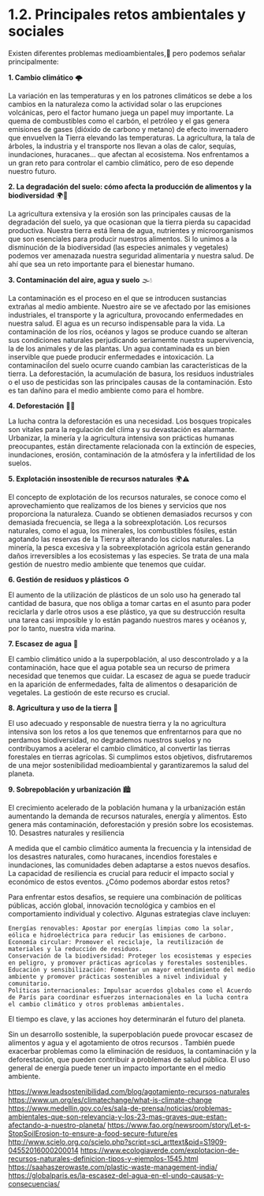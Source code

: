 # 1.2. Principales retos ambientales y sociales

Existen diferentes problemas medioambientales,🌱 pero podemos señalar principalmente:


**1. Cambio climático** 🌩️

La variación en las temperaturas y en los patrones climáticos se debe a los cambios en la naturaleza como la actividad solar o las erupciones volcánicas, pero el factor humano juega un papel muy importante. La quema de combustibles como el carbón, el petróleo y el gas genera emisiones de gases (dióxido de carbono y metano) de efecto invernadero que envuelven la Tierra elevando las temperaturas. La agricultura, la tala de árboles, la industria y el transporte nos llevan a olas de calor, sequías, inundaciones, huracanes... que afectan al ecosistema. Nos enfrentamos a un gran reto para controlar el cambio climático, pero de eso depende nuestro futuro. 



**2. La degradación del suelo: cómo afecta la producción de alimentos y la biodiversidad** 🌍🌱

La agricultura extensiva y la erosión son las principales causas de la degradación del suelo, ya que ocasionan que la tierra pierda su capacidad productiva. Nuestra tierra está llena de agua, nutrientes y microorganismos que son esenciales para producir nuestros alimentos. Si lo unimos a la disminución de la biodiversidad (las especies animales y vegetales) podemos ver amenazada nuestra seguridad alimentaria y nuestra salud. De ahí que sea un reto importante para el bienestar humano.



**3. Contaminación del aire, agua y suelo** 🌫️💧

La contaminación es el proceso en el que se introducen sustancias extrañas al medio ambiente. Nuestro aire se ve afectado por las emisiones industriales, el transporte y la agricultura, provocando enfermedades en nuestra salud. 
El agua es un recurso indispensable para la vida. La contaminación de los ríos, océanos y lagos se produce cuando se alteran sus condiciones naturales perjudicando seriamemte nuestra supervivencia, la de los animales y de las plantas. Un agua contaminada es un bien inservible que puede producir enfermedades e intoxicación.
La contaminaciĺon del suelo ocurre cuando cambian las características de la tierra. La deforestación, la acumulación de basura, los residuos industriales o el uso de pesticidas son las principales causas de la contaminación. Esto es tan dañino para el medio ambiente como para el hombre.


**4. Deforestación** 🌳❌

La lucha contra la deforestación es una necesidad. Los bosques tropicales son vitales para la regulación del clima y su devastación es alarmante. Urbanizar, la minería y la agricultura intensiva son prácticas humanas preocupantes, están directamente relacionada con la extinción de especies, inundaciones, erosión, contaminación de la atmósfera y la infertilidad de los suelos. 


**5. Explotación insostenible de recursos naturales** 🌍⚠️

El concepto de explotación de los recursos naturales, se conoce como el aprovechamiento que realizamos de los bienes y servicios que nos proporciona la naturaleza. Cuando se obtienen demasiados recursos y con demasiada frecuencia, se llega a la sobreexplotación. Los recursos naturales, como el agua, los minerales, los combustibles fósiles, están agotando las reservas de la Tierra y alterando los ciclos naturales. La minería, la pesca excesiva y la sobreexplotación agrícola están generando daños irreversibles a los ecosistemas y las especies. Se trata de una mala gestión de nuestro medio ambiente que tenemos que cuidar.


**6. Gestión de residuos y plásticos** ♻️

El aumento de la utilización de plásticos de un solo uso ha generado tal cantidad de basura, que nos obliga a tomar cartas en el asunto para poder reciclarla y darle otros usos a ese plástico, ya que su destrucción resulta una tarea casi imposible y lo están pagando nuestros mares y océanos y, por lo tanto, nuestra vida marina.


**7. Escasez de agua** 🚱

El cambio climático unido a la superpoblación, al uso descontrolado y a la contaminación, hace que el agua potable sea un recurso de primera necesidad que tenemos que cuidar. La escasez de agua se puede traducir en la aparición de enfermedades, falta de alimentos o desaparición de vegetales. La gestioón de este recurso es crucial.


**8. Agricultura y uso de la tierra** 🌾

El uso adecuado y responsable de nuestra tierra y la no agricultura intensiva son los retos a los que tenemos que enfrentarnos para que no perdamos biodiversidad, no degrademos nuestros suelos y no contribuyamos a acelerar el cambio climático, al convertir las tierras forestales en tierras agrícolas. Si cumplimos estos objetivos, disfrutaremos de una mejor sostenibilidad medioambiental y garantizaremos la salud del planeta. 


**9. Sobrepoblación y urbanización** 🏙️

El crecimiento acelerado de la población humana y la urbanización están aumentando la demanda de recursos naturales, energía y alimentos. Esto genera más contaminación, deforestación y presión sobre los ecosistemas.
10. Desastres naturales y resiliencia

A medida que el cambio climático aumenta la frecuencia y la intensidad de los desastres naturales, como huracanes, incendios forestales e inundaciones, las comunidades deben adaptarse a estos nuevos desafíos. La capacidad de resiliencia es crucial para reducir el impacto social y económico de estos eventos.
¿Cómo podemos abordar estos retos?

Para enfrentar estos desafíos, se requiere una combinación de políticas públicas, acción global, innovación tecnológica y cambios en el comportamiento individual y colectivo. Algunas estrategias clave incluyen:

    Energías renovables: Apostar por energías limpias como la solar, eólica e hidroeléctrica para reducir las emisiones de carbono.
    Economía circular: Promover el reciclaje, la reutilización de materiales y la reducción de residuos.
    Conservación de la biodiversidad: Proteger los ecosistemas y especies en peligro, y promover prácticas agrícolas y forestales sostenibles.
    Educación y sensibilización: Fomentar un mayor entendimiento del medio ambiente y promover prácticas sostenibles a nivel individual y comunitario.
    Políticas internacionales: Impulsar acuerdos globales como el Acuerdo de París para coordinar esfuerzos internacionales en la lucha contra el cambio climático y otros problemas ambientales.
El tiempo es clave, y las acciones hoy determinarán el futuro del planeta.

    
    
Sin un desarrollo sostenible, la superpoblación puede provocar escasez de alimentos y agua y el agotamiento de otros recursos . También puede exacerbar problemas como la eliminación de residuos, la contaminación y la deforestación, que pueden contribuir a problemas de salud pública. El uso general de energía puede tener un impacto importante en el medio ambiente.


https://www.leadsostenibilidad.com/blog/agotamiento-recursos-naturales
https://www.un.org/es/climatechange/what-is-climate-change
https://www.medellin.gov.co/es/sala-de-prensa/noticias/problemas-ambientales-que-son-relevancia-y-los-23-mas-graves-que-estan-afectando-a-nuestro-planeta/
https://www.fao.org/newsroom/story/Let-s-StopSoilErosion-to-ensure-a-food-secure-future/es
http://www.scielo.org.co/scielo.php?script=sci_arttext&pid=S1909-04552016000200014
https://www.ecologiaverde.com/explotacion-de-recursos-naturales-definicion-tipos-y-ejemplos-1545.html
https://saahaszerowaste.com/plastic-waste-management-india/
https://globalparis.es/la-escasez-del-agua-en-el-undo-causas-y-consecuencias/

